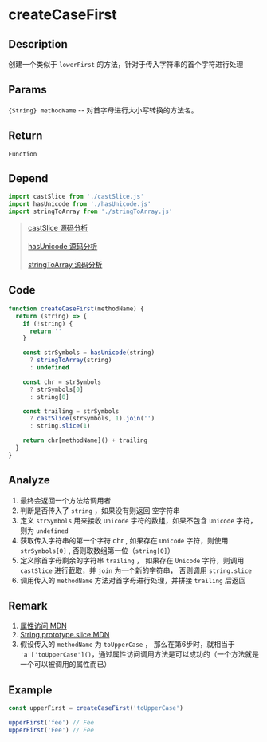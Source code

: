 # createCaseFirst 

## Description 
创建一个类似于 `lowerFirst` 的方法，针对于传入字符串的首个字符进行处理
## Params
`{String} methodName` -- 对首字母进行大小写转换的方法名。
## Return
`Function`
## Depend
```js
import castSlice from './castSlice.js'
import hasUnicode from './hasUnicode.js'
import stringToArray from './stringToArray.js'
```
> [castSlice 源码分析](./castSlice.md)
> <br/>
> <br/>
> [hasUnicode 源码分析](./hasUnicode.md)
> <br/>
> <br/>
> [stringToArray 源码分析](./stringToArray.md)
>

## Code
```js
function createCaseFirst(methodName) {
  return (string) => {
    if (!string) {
      return ''
    }

    const strSymbols = hasUnicode(string)
      ? stringToArray(string)
      : undefined

    const chr = strSymbols
      ? strSymbols[0]
      : string[0]

    const trailing = strSymbols
      ? castSlice(strSymbols, 1).join('')
      : string.slice(1)

    return chr[methodName]() + trailing
  }
}
```
## Analyze
1. 最终会返回一个方法给调用者
2. 判断是否传入了 `string` ，如果没有则返回 空字符串
3. 定义 `strSymbols` 用来接收 `Unicode` 字符的数组，如果不包含 `Unicode` 字符，则为 `undefined`
4. 获取传入字符串的第一个字符 chr , 如果存在 `Unicode` 字符，则使用 `strSymbols[0]` , 否则取数组第一位（`string[0]`）
5. 定义除首字母剩余的字符串 `trailing` ， 如果存在 `Unicode` 字符，则调用 `castSlice` 进行截取，并 `join` 为一个新的字符串， 否则调用 `string.slice`
6. 调用传入的 `methodName` 方法对首字母进行处理，并拼接 `trailing` 后返回
## Remark
1. [属性访问 MDN](https://developer.mozilla.org/zh-CN/docs/Web/JavaScript/Reference/Operators/Property_Accessors)
2. [String.prototype.slice MDN](https://developer.mozilla.org/zh-CN/docs/Web/JavaScript/Reference/Global_Objects/String/slice)
3. 假设传入的 `methodName` 为 `toUpperCase` ， 那么在第6步时，就相当于 `'a'['toUpperCase']()`，通过属性访问调用方法是可以成功的（一个方法就是一个可以被调用的属性而已）
## Example
```js
const upperFirst = createCaseFirst('toUpperCase')

upperFirst('fee') // Fee
upperFirst('Fee') // Fee
```
